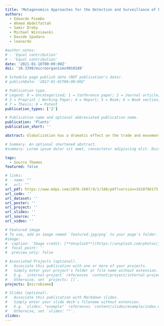 ```yaml
---
title: 'Metagenomics Approaches for the Detection and Surveillance of Emerging and Recurrent Plant Pathogens'
authors:
  - Edoardo Piombo
  - Ahmed Abdelfattah
  - Samir Droby
  - Michael Wisniewski
  - Davide Spadaro
  - leonardo

#author_notes:
# - 'Equal contribution'
# - 'Equal contribution'
date: '2021-01-16T00:00:00Z'
doi: '10.3390/microorganisms9010188'

# Schedule page publish date (NOT publication's date).
# publishDate: '2017-01-01T00:00:00Z'

# Publication type.
# Legend: 0 = Uncategorized; 1 = Conference paper; 2 = Journal article;
# 3 = Preprint / Working Paper; 4 = Report; 5 = Book; 6 = Book section;
# 7 = Thesis; 8 = Patent
publication_types: ['2']

# Publication name and optional abbreviated publication name.
publication: 'Plants'
publication_short: ''

abstract: Globalization has a dramatic effect on the trade and movement of seeds, fruits and vegetables, with a corresponding increase in economic losses caused by the introduction of transboundary plant pathogens. Current diagnostic techniques provide a useful and precise tool to enact surveillance protocols regarding specific organisms, but this approach is strictly targeted, while metabarcoding and shotgun metagenomics could be used to simultaneously detect all known pathogens and potentially new ones. This review aims to present the current status of high-throughput sequencing (HTS) diagnostics of fungal and bacterial plant pathogens, discuss the challenges that need to be addressed, and provide direction for the development of methods for the detection of a restricted number of related taxa (specific surveillance) or all of the microorganisms present in a sample (general surveillance). HTS techniques, particularly metabarcoding, could be useful for the surveillance of soilborne, seedborne and airborne pathogens, as well as for identifying new pathogens and determining the origin of outbreaks. Metabarcoding and shotgun metagenomics still suffer from low precision, but this issue can be limited by carefully choosing primers and bioinformatic algorithms. Advances in bioinformatics will greatly accelerate the use of metagenomics to address critical aspects related to the detection and surveillance of plant pathogens in plant material and foodstuffs.

# Summary. An optional shortened abstract.
#summary: Lorem ipsum dolor sit amet, consectetur adipiscing elit. Duis posuere tellus ac convallis placerat. Proin tincidunt magna sed ex sollicitudin condimentum.

tags:
  - Source Themes
featured: false

# links:
# - name: ""
#   url: ""
url_pdf: https://www.mdpi.com/2076-2607/9/1/188/pdf?version=1610796175
url_code: ''
url_dataset: ''
url_poster: ''
url_project: ''
url_slides: ''
url_source: ''
url_video: ''

# Featured image
# To use, add an image named `featured.jpg/png` to your page's folder.
#image:
#  caption: 'Image credit: [**Unsplash**](https://unsplash.com/photos/jdD8gXaTZsc)'
#  focal_point: ''
#  preview_only: false

# Associated Projects (optional).
#   Associate this publication with one or more of your projects.
#   Simply enter your project's folder or file name without extension.
#   E.g. `internal-project` references `content/project/internal-project/index.md`.
#   Otherwise, set `projects: []`.
projects: [microbiome]

# Slides (optional).
#   Associate this publication with Markdown slides.
#   Simply enter your slide deck's filename without extension.
#   E.g. `slides: "example"` references `content/slides/example/index.md`.
#   Otherwise, set `slides: ""`.
slides:
---
```

